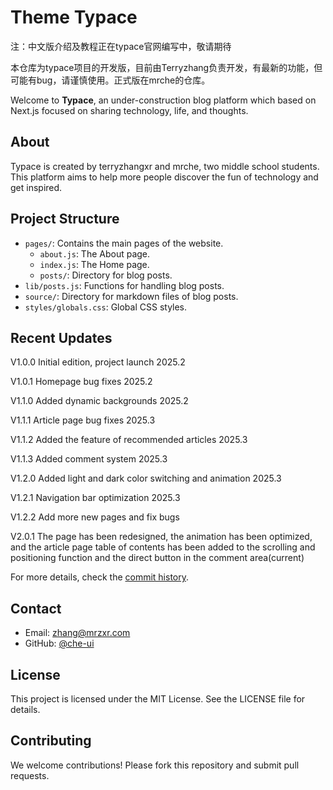 # Theme Typace

注：中文版介绍及教程正在typace官网编写中，敬请期待

   本仓库为typace项目的开发版，目前由Terryzhang负责开发，有最新的功能，但可能有bug，请谨慎使用。正式版在mrche的仓库。

Welcome to **Typace**, an under-construction blog platform which based on Next.js focused on sharing technology, life, and thoughts.

## About

Typace is created by terryzhangxr and mrche, two middle school students. This platform aims to help more people discover the fun of technology and get inspired.

## Project Structure

- `pages/`: Contains the main pages of the website.
  - `about.js`: The About page.
  - `index.js`: The Home page.
  - `posts/`: Directory for blog posts.
- `lib/posts.js`: Functions for handling blog posts.
- `source/`: Directory for markdown files of blog posts.
- `styles/globals.css`: Global CSS styles.

## Recent Updates

V1.0.0  Initial edition, project launch  2025.2

V1.0.1  Homepage bug fixes  2025.2

V1.1.0  Added dynamic backgrounds  2025.2

V1.1.1  Article page bug fixes  2025.3

V1.1.2  Added the feature of recommended articles  2025.3

V1.1.3  Added comment system  2025.3

V1.2.0  Added light and dark color switching and animation   2025.3

V1.2.1  Navigation bar optimization  2025.3

V1.2.2  Add more new pages and fix bugs  

V2.0.1 The page has been redesigned, the animation has been optimized, and the article page table of contents has been added to the scrolling and positioning function and the direct button in the comment area(current)

For more details, check the [commit history](https://github.com/terryzhangxr/typace-i/commits).

## Contact

- Email: [zhang@mrzxr.com](mailto:zhang@mrzxr.com)
- GitHub: [@che-ui](https://github.com/che-ui)

## License

This project is licensed under the MIT License. See the LICENSE file for details.

## Contributing

We welcome contributions! Please fork this repository and submit pull requests.
